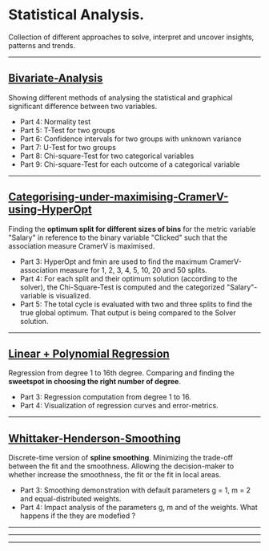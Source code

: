 # Statistical Analysis. 

Collection of different approaches to solve, interpret and uncover insights, patterns and trends. 

------------------------------------------------------------------------------------------------------------------------------
## [**Bivariate-Analysis**](https://nbviewer.jupyter.org/github/Gordi33/Statistical-Analysis/blob/master/Bivariate-Analysis.ipynb) 

Showing different methods of analysing the statistical and graphical significant difference between two variables.

 - Part 4: Normality test
 - Part 5: T-Test for two groups
 - Part 6: Confidence intervals for two groups with unknown variance
 - Part 7: U-Test for two groups
 - Part 8: Chi-square-Test for two categorical variables
 - Part 9: Chi-square-Test for each outcome of a categorical variable

------------------------------------------------------------------------------------------------------------------------------
## [**Categorising-under-maximising-CramerV-using-HyperOpt**](https://nbviewer.jupyter.org/github/Gordi33/Statistical-Analysis/blob/master/Categorising-under-maximising-CramerV-using-HyperOpt.ipynb) 

Finding the **optimum split for different sizes of bins** for the metric variable "Salary" in reference to the binary variable "Clicked" such that the association measure CramerV is maximised.	
	
- Part 3:	HyperOpt and fmin are used to find the maximum CramerV-association measure for 1, 2, 3, 4, 5, 10, 20 and 50 splits.
- Part 4:	For each split and their optimum solution (according to the solver), the Chi-Square-Test is computed and the categorized "Salary"-variable is visualized.
- Part 5:	The total cycle is evaluated with two and three splits to find the true global optimum. That output is being compared to the Solver solution.

------------------------------------------------------------------------------------------------------------------------------

## [**Linear + Polynomial Regression**](https://nbviewer.jupyter.org/github/Gordi33/Statistical-Analysis/blob/master/Polynomial-Regression.ipynb) 

Regression from degree 1 to 16th degree. Comparing and finding the **sweetspot in choosing the right number of degree**.

 - Part 3:	Regression computation from degree 1 to 16.
 - Part 4:	Visualization of regression curves and error-metrics.
 
------------------------------------------------------------------------------------------------------------------------------

## [**Whittaker-Henderson-Smoothing**](https://nbviewer.jupyter.org/github/Gordi33/Statistical-Analysis/blob/master/Whittaker-Henderson-Smoothing.ipynb) 

Discrete-time version of **spline smoothing**. Minimizing the trade-off between the fit and the smoothness. 
Allowing the decision-maker to whether increase the smoothness, the fit or the fit in local areas.

 - Part 3: Smoothing demonstration with default parameters g = 1, m = 2 and equal-distributed weights.
 - Part 4: Impact analysis of the parameters g, m and of the weights. What happens if the they are modefied ?
 
------------------------------------------------------------------------------------------------------------------------------

------------------------------------------------------------------------------------------------------------------------------

------------------------------------------------------------------------------------------------------------------------------
